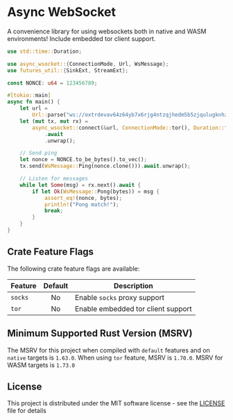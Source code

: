 # Async WebSocket

A convenience library for using websockets both in native and WASM environments! Include embedded tor client support.

```rust
use std::time::Duration;

use async_wsocket::{ConnectionMode, Url, WsMessage};
use futures_util::{SinkExt, StreamExt};

const NONCE: u64 = 123456789;

#[tokio::main]
async fn main() {
    let url =
        Url::parse("ws://oxtrdevav64z64yb7x6rjg4ntzqjhedm5b5zjqulugknhzr46ny2qbad.onion").unwrap();
    let (mut tx, mut rx) =
        async_wsocket::connect(&url, ConnectionMode::tor(), Duration::from_secs(120))
            .await
            .unwrap();

    // Send ping
    let nonce = NONCE.to_be_bytes().to_vec();
    tx.send(WsMessage::Ping(nonce.clone())).await.unwrap();

    // Listen for messages
    while let Some(msg) = rx.next().await {
        if let Ok(WsMessage::Pong(bytes)) = msg {
            assert_eq!(nonce, bytes);
            println!("Pong match!");
            break;
        }
    }
}
```

## Crate Feature Flags

The following crate feature flags are available:

| Feature | Default | Description                        |
|---------|:-------:|------------------------------------|
| `socks` |   No    | Enable `socks` proxy support       |
| `tor`   |   No    | Enable embedded tor client support |

## Minimum Supported Rust Version (MSRV)

The MSRV for this project when compiled with `default` features and on `native` targets is `1.63.0`. 
When using `tor` feature, MSRV is `1.70.0`. MSRV for WASM targets is `1.73.0`

## License

This project is distributed under the MIT software license - see the [LICENSE](LICENSE) file for details
